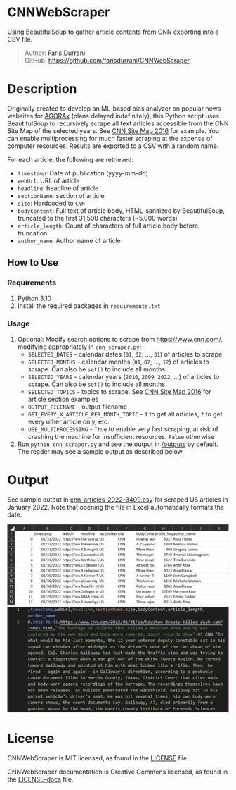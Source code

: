 # CNNWebScraper

Using BeautifulSoup to gather article contents from CNN exporting into a CSV
file.

> Author: [Faris Durrani](https://github.com/farisdurrani) <br>
> GitHub: https://github.com/farisdurrani/CNNWebScraper

# Description

Originally created to develop an ML-based bias analyzer on popular news websites
for
[AGORAx](https://theagorax.com/) (plans delayed indefinitely), this Python
script uses BeautifulSoup to recursively scrape all text articles accessible from the CNN
Site Map
of the selected years.
See [CNN Site Map 2016](https://www.cnn.com/article/sitemap-2016.html)
for example. You can enable multiprocessing for much faster scraping at the
expense
of computer resources. Results are exported to a CSV with a random name.

For each article, the following are retrieved:
- `timestamp`: Date of publication (yyyy-mm-dd)
- `webUrl`: URL of article
- `headline`: headline of article
- `sectionName`: section of article
- `site`: Hardcoded to `CNN`
- `bodyContent`: Full text of article body, HTML-sanitized by BeautifulSoup, truncated to the first 31,500 characters (~5,000 words)
- `article_length`: Count of characters of full article body before truncation
- `author_name`: Author name of article

## How to Use

### Requirements

1. Python 3.10
1. Install the required packages in `requirements.txt`

### Usage

1. Optional: Modify search options to scrape from https://www.cnn.com/,
   modifying appropriately in `cnn_scraper.py`:
    - `SELECTED_DATES` - calendar dates (`01`, `02`, ..., `31`) of articles to
      scrape
    - `SELECTED_MONTHS` - calendar months (`01`, `02`, ..., `12`) of articles to
      scrape. Can also be `set()` to include all months 
    - `SELECTED_YEARS` - calendar years (`2010`, `2009`, `2022`, ...) of
      articles to scrape. Can also be `set()` to include all months
    - `SELECTED_TOPICS` - topics to scrape.
      See [CNN Site Map 2016](https://www.cnn.com/article/sitemap-2016.html) for
      article section examples
    - `OUTPUT_FILENAME` - output filename
    - `GET_EVERY_X_ARTICLE_PER_MONTH_TOPIC` - `1` to get all articles, `2` to
      get every other article only, etc.
    - `USE_MULTIPROCESSING` - `True` to enable very fast scraping, at risk of
      crashing the machine for insufficient resources. `False` otherwise
1. Run `python cnn_scraper.py` and see the output in [/outputs](./outputs) by default. The reader may see
   a sample output as described below.

# Output

See sample output
in [cnn_articles-2022-3409.csv](./outputs/output_samples/cnn_articles-2022-3409.csv)
for scraped US articles in January 2022. Note that opening the file in Excel 
automatically formats the date.

![](.github/readme_images/output_preview.png)
![](.github/readme_images/output_preview_vs.png)

# License

CNNWebScraper is MIT licensed, as found in the [LICENSE](./LICENSE) file.

CNNWebScraper documentation is Creative Commons licensed, as found in
the [LICENSE-docs](.github/LICENSE-docs) file.

